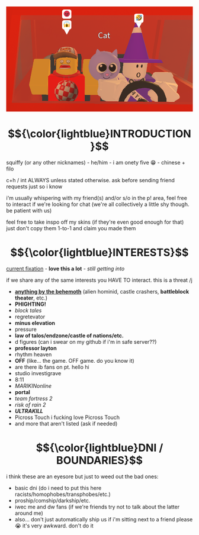 ![me and gang](meandgang.PNG)
# $${\color{lightblue}INTRODUCTION}$$
squiffy (or any other nicknames) - he/him - i am onety five 😁 - chinese + filo

c+h / int ALWAYS unless stated otherwise. ask before sending friend requests just so i know

i'm usually whispering with my friend(s) and/or s/o in the p! area, feel free to interact if we're looking for chat (we're all collectively a little shy though. be patient with us)

feel free to take inspo off my skins (if they're even good enough for that) just don't copy them 1-to-1 and claim you made them
# $${\color{lightblue}INTERESTS}$$
<ins>current fixation</ins> - **love this a lot** - *still getting into*

if we share any of the same interests you HAVE TO interact. this is a threat /j
- **<ins>anything by the behemoth</ins>** (alien hominid, castle crashers, **battleblock theater**, etc.)
- **PHIGHTING!**
- *block tales* 
- regretevator
- **minus elevation**
- pressure
- **law of talos/endzone/castle of nations/etc.**
- d figures (can i swear on my github if i'm in safe server??)
- **professor layton**
- rhythm heaven
- **OFF** (like... the game. OFF game. do you know it)
- are there ib fans on pt. hello hi
- studio investigrave
- 8:11
- *MARIKINonline*
- **portal**
- *team fortress 2*
- *risk of rain 2*
- ***ULTRAKILL***
- Picross Touch i fucking love Picross Touch
- and more that aren't listed (ask if needed)
# $${\color{lightblue}DNI / BOUNDARIES}$$
i think these are an eyesore but just to weed out the bad ones:
- basic dni (do i need to put this here racists/homophobes/transphobes/etc.)
- proship/comship/darkship/etc.
- iwec me and dw fans (if we're friends try not to talk about the latter around me)
- also... don't just automatically ship us if i'm sitting next to a friend please 😭 it's very awkward. don't do it
